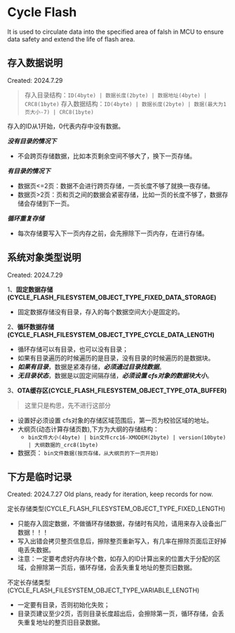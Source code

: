 Cycle Flash
==================================

It is used to circulate data into the specified area of falsh in MCU to ensure data safety and extend the life of flash area.

存入数据说明
----------------------------------

Created: 2024.7.29

> 存入目录结构：`ID(4byte) | 数据长度(2byte) | 数据地址(4byte) | CRC8(1byte)`
> 存入数据结构：`ID(4byte) | 数据长度(2byte) | 数据(最大为1页大小-7) | CRC8(1byte)`

存入的ID从1开始，0代表内存中没有数据。

***没有目录的情况下***

- 不会跨页存储数据，比如本页剩余空间不够大了，换下一页存储。

***有目录的情况下***

- 数据页<=2页：数据不会进行跨页存储，一页长度不够了就换一夜存储。
- 数据页>2页：页和页之间的数据会紧密存储，比如一页的长度不够了，数据存储会存储到下一页。

***循环重复存储***

- 每次存储要写入下一页内存之前，会先擦除下一页内存，在进行存储。

系统对象类型说明
--------------------------------

Created: 2024.7.29

1、**固定数据存储(CYCLE_FLASH_FILESYSTEM_OBJECT_TYPE_FIXED_DATA_STORAGE)**  

- 固定数据存储没有目录，存入的每个数据空间大小是固定的。

2、**循环数据存储(CYCLE_FLASH_FILESYSTEM_OBJECT_TYPE_CYCLE_DATA_LENGTH)**  

- 循环存储可以有目录，也可以没有目录；
- 如果有目录遍历的时候遍历的是目录，没有目录的时候遍历的是数据块。
- ***如果有目录***，数据是紧凑存储，***必须通过目录找数据***。
- ***无目录状态***，数据是以固定间隔存储，***必须设置 cfs对象的数据块大小***。

3、**OTA缓存区(CYCLE_FLASH_FILESYSTEM_OBJECT_TYPE_OTA_BUFFER)**

> 这里只是构思，先不进行这部分

- 设置好必须设置 cfs对象的存储区域范围后，第一页为校验区域的地址。
- 大纲页(动态计算存储页数),下方为大纲的存储结构：
  - `bin文件大小(4byte) | bin文件crc16-XMODEM(2byte) | version(10byte) | 大纲数据的_crc8(1byte)`
- 数据页： `bin文件数据(按页存储，从大纲页的下一页开始)`

下方是临时记录
--------------------------------

Created: 2024.7.27
Old plans, ready for iteration, keep records for now.

定长存储类型(CYCLE_FLASH_FILESYSTEM_OBJECT_TYPE_FIXED_LENGTH)

- 只能存入固定数据，不做循环存储数据，存储时有风险，请用来存入设备出厂数据！！！
- 写入出错会拷贝整页信息后，擦除整页重新写入，有几率在擦除页面后正好掉电丢失数据。
- 注意：一定要考虑好内存块个数，如存入的ID计算出来的位置大于分配的区域，会擦除第一页后，循环存储，会丢失重复地址的整页旧数据。
  
不定长存储类型(CYCLE_FLASH_FILESYSTEM_OBJECT_TYPE_VARIABLE_LENGTH)

- 一定要有目录，否则初始化失败；
- 目录页建议至少2页，否则目录长度超出后，会擦除第一页，循环存储，会丢失重复地址的整页旧目录数据。
